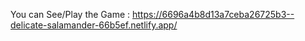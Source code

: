 You can See/Play the Game : https://6696a4b8d13a7ceba26725b3--delicate-salamander-66b5ef.netlify.app/
